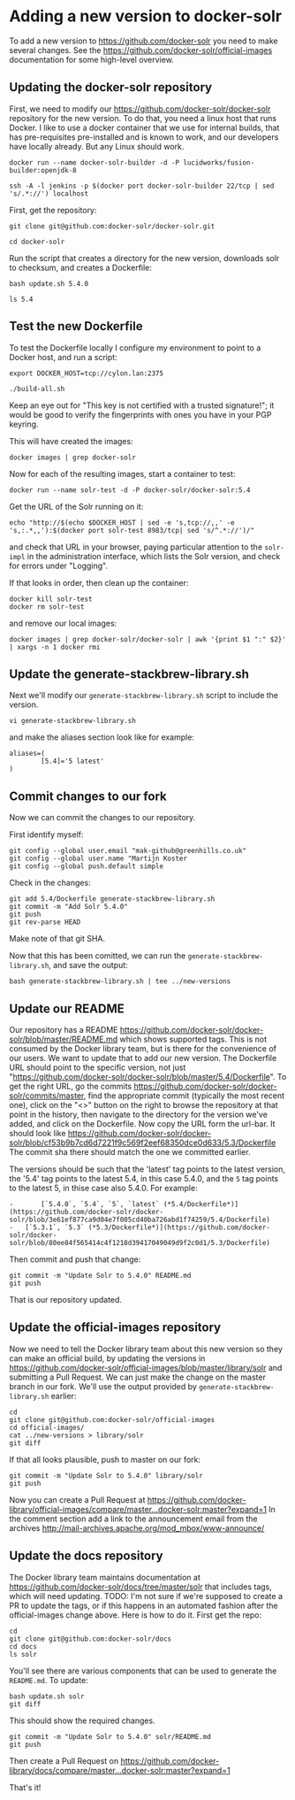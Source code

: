 # Adding a new version to docker-solr

To add a new version to https://github.com/docker-solr you need to make several changes.
See the https://github.com/docker-solr/official-images documentation for some high-level overview.

## Updating the docker-solr repository

First, we need to modify our https://github.com/docker-solr/docker-solr repository for the new version.
To do that, you need a linux host that runs Docker.
I like to use a docker container that we use for internal builds, that has pre-requisites pre-installed and is known to work, and our developers have locally already. But any Linux should work.

```
docker run --name docker-solr-builder -d -P lucidworks/fusion-builder:openjdk-8

ssh -A -l jenkins -p $(docker port docker-solr-builder 22/tcp | sed 's/.*://') localhost
```

First, get the repository:

```
git clone git@github.com:docker-solr/docker-solr.git

cd docker-solr
```

Run the script that creates a directory for the new version, downloads solr to checksum, and creates a Dockerfile:

```
bash update.sh 5.4.0

ls 5.4
```

## Test the new Dockerfile

To test the Dockerfile locally I configure my environment to point to a Docker host, and run a script:

```
export DOCKER_HOST=tcp://cylon.lan:2375

./build-all.sh
```

Keep an eye out for "This key is not certified with a trusted signature!"; it would be good to verify the fingerprints with ones you have in your PGP keyring.

This will have created the images:

```
docker images | grep docker-solr
```

Now for each of the resulting images, start a container to test:

```
docker run --name solr-test -d -P docker-solr/docker-solr:5.4
```

Get the URL of the Solr running on it:

```
echo "http://$(echo $DOCKER_HOST | sed -e 's,tcp://,,' -e 's,:.*,,'):$(docker port solr-test 8983/tcp| sed 's/^.*://')/"
```

and check that URL in your browser, paying particular attention to the `solr-impl` in the administration interface, which lists the Solr version, and check for errors under "Logging".

If that looks in order, then clean up the container:

```
docker kill solr-test
docker rm solr-test
```

and remove our local images:

```
docker images | grep docker-solr/docker-solr | awk '{print $1 ":" $2}' | xargs -n 1 docker rmi
```

## Update the generate-stackbrew-library.sh

Next we'll modify our `generate-stackbrew-library.sh` script to include the version.

```
vi generate-stackbrew-library.sh
```
and make the aliases section look like for example:
```
aliases=(
        [5.4]='5 latest'
)
```

## Commit changes to our fork

Now we can commit the changes to our repository.

First identify myself:

```
git config --global user.email "mak-github@greenhills.co.uk"
git config --global user.name "Martijn Koster
git config --global push.default simple
```	

Check in the changes:

```
git add 5.4/Dockerfile generate-stackbrew-library.sh
git commit -m "Add Solr 5.4.0" 
git push
git rev-parse HEAD
```

Make note of that git SHA.

Now that this has been comitted, we can run the `generate-stackbrew-library.sh`, and save the output:

```
bash generate-stackbrew-library.sh | tee ../new-versions
```


## Update our README

Our repository has a README https://github.com/docker-solr/docker-solr/blob/master/README.md which shows
supported tags. This is not consumed by the Docker library team, but is there for the convenience of
our users. We want to update that to add our new version. The Dockerfile URL should point to the
specific version, not just "https://github.com/docker-solr/docker-solr/blob/master/5.4/Dockerfile".
To get the right URL, go the commits https://github.com/docker-solr/docker-solr/commits/master, find the
appropriate commit (typically the most recent one), click on the "<>" button on the right to browse
the repository at that point in the history, then navigate to the directory for the version we've
added, and click on the Dockerfile. Now copy the URL form the url-bar. It should look like
https://github.com/docker-solr/docker-solr/blob/cf53b9b7cd6d7221f9c569f2eef68350dce0d633/5.3/Dockerfile
The commit sha there should match the one we committed earlier.

The versions should be such that the 'latest' tag points to the latest version, the '5.4' tag points
to the latest 5.4, in this case 5.4.0, and the `5` tag points to the latest 5, in thise case also 5.4.0.
For example:

```
-       [`5.4.0`, `5.4`, `5`, `latest` (*5.4/Dockerfile*)](https://github.com/docker-solr/docker-solr/blob/3e61ef877ca9d04e7f005cd40ba726abd1f74259/5.4/Dockerfile)
-	[`5.3.1`, `5.3` (*5.3/Dockerfile*)](https://github.com/docker-solr/docker-solr/blob/80ee84f565414c4f1218d39417049049d9f2c0d1/5.3/Dockerfile)
```

Then commit and push that change:

```
git commit -m "Update Solr to 5.4.0" README.md
git push
```

That is our repository updated.

## Update the official-images repository

Now we need to tell the Docker library team about this new version so they can make an official build,
by updating the versions in https://github.com/docker-solr/official-images/blob/master/library/solr
and submitting a Pull Request. We can just make the change on the master branch in our fork.
We'll use the output provided by `generate-stackbrew-library.sh` earlier:

```
cd
git clone git@github.com:docker-solr/official-images
cd official-images/
cat ../new-versions > library/solr 
git diff
```

If that all looks plausible, push to master on our fork:

```
git commit -m "Update Solr to 5.4.0" library/solr
git push
```

Now you can create a Pull Request at https://github.com/docker-library/official-images/compare/master...docker-solr:master?expand=1
In the comment section add a link to the announcement email from the archives http://mail-archives.apache.org/mod_mbox/www-announce/

## Update the docs repository

The Docker library team maintains documentation at https://github.com/docker-solr/docs/tree/master/solr that includes tags, which will need updating.
TODO: I'm not sure if we're supposed to create a PR to update the tags, or if this happens in an automated fashion after the official-images change above.
Here is how to do it. First get the repo:

```
cd
git clone git@github.com:docker-solr/docs
cd docs
ls solr
```

You'll see there are various components that can be used to generate the `README.md`.
To update:

```
bash update.sh solr
git diff
```

This should show the required changes.

```
git commit -m "Update Solr to 5.4.0" solr/README.md
git push
```

Then create a Pull Request on https://github.com/docker-library/docs/compare/master...docker-solr:master?expand=1

That's it!

